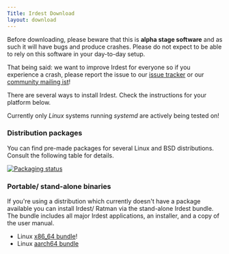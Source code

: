 ```yaml
---
Title: Irdest Download
layout: download
---
```


Before downloading, please beware that this is **alpha stage
software** and as such it will have bugs and produce crashes.  Please
do not expect to be able to rely on this software in your day-to-day
setup.
    
That being said: we want to improve Irdest for everyone so if you
experience a crash, please report the issue to our [issue
tracker][issues] or our [community mailing ist][mail]!
    
[issues]: https://git.irde.st/we/irdest/-/issues
[mail]: https://lists.irde.st/archives/list/community@lists.irde.st/

There are several ways to install Irdest.  Check the instructions for
your platform below.

Currently only *Linux* systems running *systemd* are actively being
tested on!


### Distribution packages
    
You can find pre-made packages for several Linux and BSD
distributions.  Consult the following table for details.

[![Packaging status](https://repology.org/badge/vertical-allrepos/ratman.svg)](https://repology.org/project/ratman/versions)


### Portable/ stand-alone binaries

If you're using a distribution which currently doesn't have a package
available you can install Irdest/ Ratman via the stand-alone Irdest
bundle.  The bundle includes all major Irdest applications, an
installer, and a copy of the user manual.

- Linux [x86_64 bundle](https://git.irde.st/we/irdest/-/jobs/artifacts/release/0.5.0/raw/ratman-bundle-x86_64.tar.gz?job=bundle-ratman)!
- Linux [aarch64 bundle](https://git.irde.st/we/irdest/-/jobs/artifacts/release/0.5.0/raw/ratman-bundle-aarch64.tar.gz?job=bundle-ratman-aarch64)
